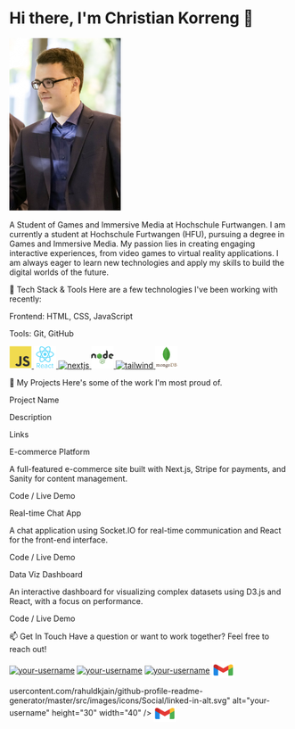 # Hi there, I'm Christian Korreng 👋
<img src="./Res/Img/Christian_Korreng2.jpg" alt="drawing" width="200"/>


A Student of Games and Immersive Media at Hochschule Furtwangen.
I am currently a student at Hochschule Furtwangen (HFU), pursuing a degree in Games and Immersive Media. My passion lies in creating engaging interactive experiences, from video games to virtual reality applications. I am always eager to learn new technologies and apply my skills to build the digital worlds of the future.

🔧 Tech Stack & Tools
Here are a few technologies I've been working with recently:

Frontend: HTML, CSS, JavaScript 


Tools: Git, GitHub


<p align="left">
<a href="https://developer.mozilla.org/en-US/docs/Web/JavaScript" target="_blank" rel="noreferrer"> <img src="https://raw.githubusercontent.com/devicons/devicon/master/icons/javascript/javascript-original.svg" alt="javascript" width="40" height="40"/> </a>
<a href="https://reactjs.org/" target="_blank" rel="noreferrer"> <img src="https://raw.githubusercontent.com/devicons/devicon/master/icons/react/react-original-wordmark.svg" alt="react" width="40" height="40"/> </a>
<a href="https://nextjs.org/" target="_blank" rel="noreferrer"> <img src="https://cdn.worldvectorlogo.com/logos/nextjs-2.svg" alt="nextjs" width="40" height="40"/> </a>
<a href="https://nodejs.org" target="_blank" rel="noreferrer"> <img src="https://raw.githubusercontent.com/devicons/devicon/master/icons/nodejs/nodejs-original-wordmark.svg" alt="nodejs" width="40" height="40"/> </a>
<a href="https://tailwindcss.com/" target="_blank" rel="noreferrer"> <img src="https://www.vectorlogo.zone/logos/tailwindcss/tailwindcss-icon.svg" alt="tailwind" width="40" height="40"/> </a>
<a href="https://www.mongodb.com/" target="_blank" rel="noreferrer"> <img src="https://raw.githubusercontent.com/devicons/devicon/master/icons/mongodb/mongodb-original-wordmark.svg" alt="mongodb" width="40" height="40"/> </a>
</p>

🚀 My Projects
Here's some of the work I'm most proud of.

Project Name

Description

Links

E-commerce Platform

A full-featured e-commerce site built with Next.js, Stripe for payments, and Sanity for content management.

Code / Live Demo

Real-time Chat App

A chat application using Socket.IO for real-time communication and React for the front-end interface.

Code / Live Demo

Data Viz Dashboard

An interactive dashboard for visualizing complex datasets using D3.js and React, with a focus on performance.

Code / Live Demo

📫 Get In Touch
Have a question or want to work together? Feel free to reach out!

<p align="left">
<a href="https://github.com/your-username" target="blank"><img align="center" src="https://raw.githubusercontent.com/rahuldkjain/github-profile-readme-generator/master/src/images/icons/Social/github.svg" alt="your-username" height="30" width="40" /></a>
<a href="https://twitter.com/your-username" target="blank"><img align="center" src="https://raw.githubusercontent.com/rahuldkjain/github-profile-readme-generator/master/src/images/icons/Social/twitter.svg" alt="your-username" height="30" width="40" /></a>
<a href="https://linkedin.com/in/your-username" target="blank"><img align="center" src="https://raw.githubusercontent.com/rahuldkjain/github-profile-readme-generator/master/src/images/icons/Social/linked-in-alt.svg" alt="your-username" height="30" width="40" /></a>
<a href="mailto:your.email@example.com" target="blank"><img align="center" src="https://raw.githubusercontent.com/rahuldkjain/github-profile-readme-generator/master/src/images/icons/Social/gmail.svg" alt="your-email" height="30" width="40" /></a>
</p>usercontent.com/rahuldkjain/github-profile-readme-generator/master/src/images/icons/Social/linked-in-alt.svg" alt="your-username" height="30" width="40" /></a>
<a href="mailto:your.email@example.com" target="blank"><img align="center" src="https://raw.githubusercontent.com/rahuldkjain/github-profile-readme-generator/master/src/images/icons/Social/gmail.svg" alt="your-email" height="30" width="40" /></a>
</p>
